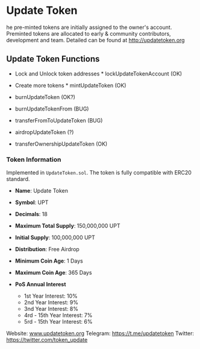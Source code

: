 # Update Token  
he pre-minted tokens are initially assigned to the owner's account. Preminted tokens are allocated to early \& community contributors, development and team. Detailed can be found at http://updatetoken.org

## Update Token Functions

- Lock and Unlock token addresses * lockUpdateTokenAccount (OK)
- Create more tokens * mintUpdateToken (OK)
- burnUpdateToken (OK?)
- burnUpdateTokenFrom (BUG)
- transferFromToUpdateToken (BUG)
- airdropUpdateToken (?)

- transferOwnershipUpdateToken (OK)


### Token Information
Implemented in `UpdateToken.sol`. The token is fully compatible with ERC20 standard.

* **Name**: Update Token
* **Symbol**: UPT
* **Decimals**: 18
* **Maximum Total Supply**: 150,000,000 UPT
* **Initial Supply**: 100,000,000 UPT

* **Distribution**: Free Airdrop
* **Minimum Coin Age**: 1 Days
* **Maximum Coin Age**: 365 Days
* **PoS Annual Interest**
  + 1st Year Interest: 10%
  + 2nd Year Interest: 9%
  + 3nd Year Interest: 8%
  + 4rd - 15th Year Interest: 7%
  + 5rd - 15th Year Interest: 6%
  
Website:    www.updatetoken.org
Telegram:   https://t.me/updatetoken
Twitter:    https://twitter.com/token_update
